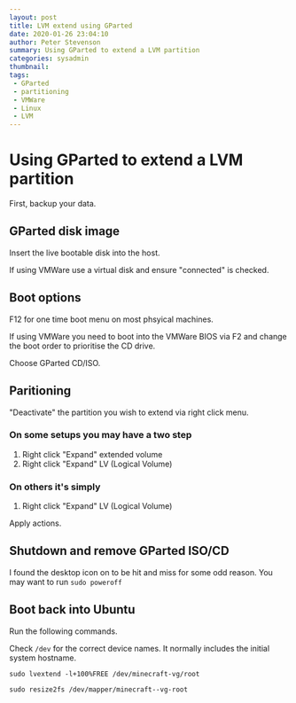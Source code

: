 ```yaml
---
layout: post
title: LVM extend using GParted
date: 2020-01-26 23:04:10
author: Peter Stevenson
summary: Using GParted to extend a LVM partition
categories: sysadmin
thumbnail:
tags:
 - GParted
 - partitioning
 - VMWare
 - Linux
 - LVM
---
```


# Using GParted to extend a LVM partition

First, backup your data.

## GParted disk image

Insert the live bootable disk into the host. 

If using VMWare use a virtual disk and ensure "connected" is checked.

## Boot options

F12 for one time boot menu on most phsyical machines.

If using VMWare you need to boot into the VMWare BIOS via F2 and change the boot order to prioritise the CD drive.

Choose GParted CD/ISO.

## Paritioning

"Deactivate" the partition you wish to extend via right click menu.

### On some setups you may have a two step

1. Right click "Expand" extended volume
2. Right click "Expand" LV (Logical Volume)

### On others it's simply

1. Right click "Expand" LV (Logical Volume)

Apply actions.

## Shutdown and remove GParted ISO/CD

I found the desktop icon on to be hit and miss for some odd reason. You may want to run `sudo poweroff`

## Boot back into Ubuntu

Run the following commands.

Check `/dev` for the correct device names. It normally includes the initial system hostname.

```
sudo lvextend -l+100%FREE /dev/minecraft-vg/root

sudo resize2fs /dev/mapper/minecraft--vg-root
```
